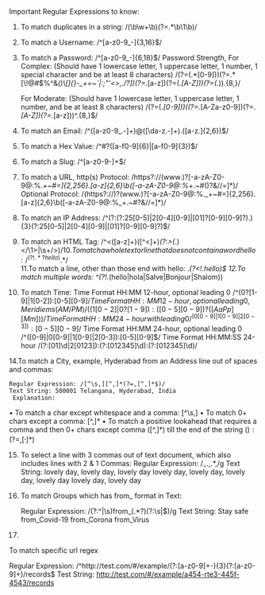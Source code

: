 Important Regular Expressions to know:

1. To match duplicates in a string: /(\b\w+\b)(?=.*\b\1\b)/
2. To match a Username:    /^[a-z0-9_-]{3,16}$/
3. To match a Password:    /^[a-z0-9_-]{6,18}$/
    Password Strength, For Complex: (Should have 1 lowercase letter, 1 uppercase letter, 1 number, 1 special character and be at least 8 characters)
/(?=(.*[0-9]))(?=.*[\!@#$%^&*()\\[\]{}\-_+=~`|:;"'<>,./?])(?=.*[a-z])(?=(.*[A-Z]))(?=(.*)).{8,}/ 

    For Moderate: (Should have 1 lowercase letter, 1 uppercase letter, 1 number, and be at least 8   characters)
       /(?=(.*[0-9]))((?=.*[A-Za-z0-9])(?=.*[A-Z])(?=.*[a-z]))^.{8,}$/

4. To match an Email:      /^([a-z0-9_\.-]+)@([\da-z\.-]+)\.([a-z\.]{2,6})$/
5. To match a Hex Value:   /^#?([a-f0-9]{6}|[a-f0-9]{3})$/
6. To match a Slug:        /^[a-z0-9-]+$/
7. To match a URL, http(s) Protocol: /https?:\/\/(www\.)?[-a-zA-Z0-9@:%._\+~#=]{2,256}\.[a-z]{2,6}\b([-a-zA-Z0-9@:%_\+.~#()?&//=]*)/ 
                   Optional Protocol:  /(https?:\/\/)?(www\.)?[-a-zA-Z0-9@:%._\+~#=]{2,256}\.[a-z]{2,6}\b([-a-zA-Z0-9@:%_\+.~#?&//=]*)/ 

8. To match an IP Address: /^(?:(?:25[0-5]|2[0-4][0-9]|[01]?[0-9][0-9]?)\.){3}(?:25[0-5]|2[0-4][0-9]|[01]?[0-9][0-9]?)$/
9. To match an HTML Tag:   /^<([a-z]+)([^<]+)*(?:>(.*)<\/\1>|\s+\/>)$/
10.To match a whole text or line that does not contain a word hello:   /^(?!.*?hello).*$/  
11.To match a line, other than those end with hello: .*(?<!\.hello)$ 
12.To match multiple words: ^(?!.*(hello|hola|Salve|Bonjour|Shalom))
13. To match Time: Time Format HH:MM 12-hour, optional leading 0
                /^(0?[1-9]|1[0-2]):[0-5][0-9]$/
                   Time Format HH:MM 12-hour, optional leading 0, Meridiems (AM/PM)
                /((1[0-2]|0?[1-9]):([0-5][0-9]) ?([AaPp][Mm]))/
                   Time Format HH:MM 24-hour with leading 0
                /^(0[0-9]|1[0-9]|2[0-3]):[0-5][0-9]$/
                   Time Format HH:MM 24-hour, optional leading 0
                /^([0-9]|0[0-9]|1[0-9]|2[0-3]):[0-5][0-9]$/
                   Time Format HH:MM:SS 24-hour
                /(?:[01]\d|2[0123]):(?:[012345]\d):(?:[012345]\d)/

14.To match a City, example, Hyderabad from an Address line out of spaces and commas:

	Regular Expression: /[^\s,][^,]*(?=,[^,]*$)/	
	Text String: 500001 Telangana, Hyderabad, India		
     Explanation:
•	To match a char except whitespace and a comma: [^\s,]
•	To match 0+ chars except a comma: [^,]*
•	To match a positive lookahead that requires a comma and then 0+ chars except comma ([^,]*) till the end of the string ($) : (?=,[^,]*$)

15.  To select a line with 3 commas out of text document, which also includes lines with 2 & 1
Commas: 
	Regular Expression:  /.*,.*,.*,/g
	    Text String:  lovely day, lovely day, lovely day
			lovely day, lovely day, lovely day, lovely day
			lovely day, lovely day

16. To match Groups which has from_ format in Text:

	Regular Expression: /(?:^|\s)from_(.*?)(?:\s|$)/g
	Text String:  Stay safe from_Covid-19  from_Corona  from_Virus

17.
To match specific url regex

Regular Expression:  /^http:\/\/test\.com\/#\/example\/(?:[a-z0-9]+-){3}(?:[a-z0-9]+)\/records$
Test String: http://test.com/#/example/a454-rte3-445f-4543/records

